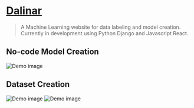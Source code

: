 <h1><a href="https://dalinar.net" target="_blank">Dalinar</a></a></h1>

> A Machine Learning website for data labeling and model creation. Currently in development using Python Django and Javascript React.
<h2>No-code Model Creation</h2>
<img src="https://dalinar.s3.eu-north-1.amazonaws.com/static/images/examplePageModel.jpg" alt="Demo image"  />

<h2>Dataset Creation</h2>
<img src="https://dalinar.s3.eu-north-1.amazonaws.com/static/images/examplePage.jpg" alt="Demo image" />
<img src="https://dalinar.s3.eu-north-1.amazonaws.com/static/images/exampleClassification.jpg" alt="Demo image" />
